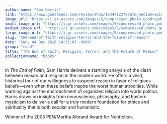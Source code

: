 ```yaml
---
author_name: "Sam Harris"
link: "https://www.goodreads.com/review/show/1634712279?utm_medium=api&utm_source=rss"
image_url: "https://i.gr-assets.com/images/S/compressed.photo.goodreads.com/books/1408542906l/29501._SY75_.jpg"
small_image_url: "https://i.gr-assets.com/images/S/compressed.photo.goodreads.com/books/1408542906l/29501._SY75_.jpg"
medium_image_url: "https://i.gr-assets.com/images/S/compressed.photo.goodreads.com/books/1408542906l/29501._SX98_.jpg"
large_image_url: "https://i.gr-assets.com/images/S/compressed.photo.goodreads.com/books/1408542906l/29501.jpg"
slug: "the-end-of-faith-religion-terror-and-the-future-of-reason"
date: "Sun, 04 Dec 2016 14:32:07 -0800"
group: "read"
title: "The End of Faith: Religion, Terror, and the Future of Reason"
collectionName: "books"
---
```

In *The End of Faith*, Sam Harris delivers a startling analysis of the clash between reason and religion in the modern world. He offers a vivid, historical tour of our willingness to suspend reason in favor of religious beliefs—even when these beliefs inspire the worst human atrocities. While warning against the encroachment of organized religion into world politics, Harris draws on insights from neuroscience, philosophy, and Eastern mysticism to deliver a call for a truly modern foundation for ethics and spirituality that is both secular and humanistic.  
  
Winner of the 2005 PEN/Martha Albrand Award for Nonfiction.